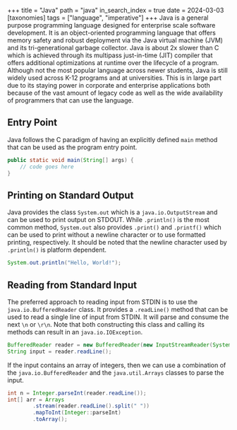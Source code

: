 +++
title = "Java"
path = "java"
in_search_index = true
date = 2024-03-03
[taxonomies]
tags = ["language", "imperative"]
+++
Java is a general purpose programming language designed for enterprise scale
software development. It is an object-oriented programming language that offers
memory safety and robust deployment via the Java virtual machine (JVM) and its
tri-generational garbage collector. Java is about 2x slower than C which is
achieved through its multipass just-in-time (JIT) compiler that offers
additional optimizations at runtime over the lifecycle of a program. Although not the most popular language across newer students, Java is still widely used across K-12 programs and at universities. This is in large part due to its staying power
in corporate and enterprise applications both because of the vast amount of
legacy code as well as the wide availability of programmers that can use the
language.

## Entry Point
Java follows the C paradigm of having an explicitly defined `main` method that
can be used as the program entry point.

```java
public static void main(String[] args) {
    // code goes here
}
```

## Printing on Standard Output
Java provides the class `System.out` which is a `java.io.OutputStream` and can
be used to print output on STDOUT. While `.println()` is the most common method,
`System.out` also provides `.print()` and `.printf()` which can be used to print
without a newline character or to use formatted printing, respectively. It
should be noted that the newline character used by `.println()` is platform
dependent.

```java
System.out.println("Hello, World!");
```

## Reading from Standard Input
The preferred approach to reading input from STDIN is to use the
`java.io.BufferedReader` class. It provides a `.readLine()` method that can be
used to read a single line of input from STDIN. It will parse and consume the
next `\n` or `\r\n`. Note that both constructing this class and calling its
methods can result in an `java.io.IOException`.

```java
BufferedReader reader = new BufferedReader(new InputStreamReader(System.in));
String input = reader.readLine();
```

If the input contains an array of integers, then we can use a combination of the
`java.io.BufferedReader` and the `java.util.Arrays` classes to parse the input.

```java
int n = Integer.parseInt(reader.readLine());
int[] arr = Arrays
        .stream(reader.readLine().split(" "))
        .mapToInt(Integer::parseInt)
        .toArray();
```

